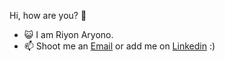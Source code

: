 Hi, how are you? 👋
- 😺 I am Riyon Aryono.
- 📫 Shoot me an [Email](mailto:riyonaryono14@gmail.com "Email") or add me on [Linkedin](https://linkedin.com/in/riyonaryono "Linkedin") :)
